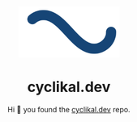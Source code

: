 <div align="center">
  <a href="https://cyclikal.dev/">
    <picture>
      <source media="(prefers-color-scheme: dark)" srcset="https://raw.githubusercontent.com/cyclikal94/cyclikal94/refs/heads/main/infinite-spinner-light.svg">
      <source media="(prefers-color-scheme: light)" srcset="https://raw.githubusercontent.com/cyclikal94/cyclikal94/refs/heads/main/infinite-spinner-dark.svg">
      <img src="https://raw.githubusercontent.com/cyclikal94/cyclikal94/refs/heads/main/infinite-spinner.svg" width="200" />
    </picture>
  </a>
  <h1>
    cyclikal.dev
  </h1>
  <p>
    Hi 👋 you found the <a href="https://cyclikal.dev/">cyclikal.dev</a> repo.
  </p>
</div>
